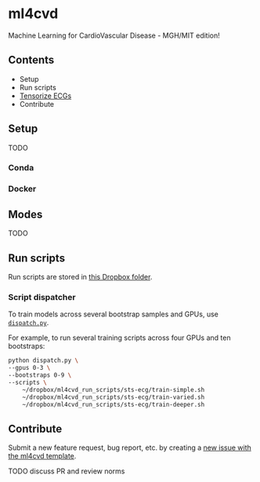 # ml4cvd
Machine Learning for CardioVascular Disease - MGH/MIT edition!

## Contents
- Setup
- Run scripts
- [Tensorize ECGs](documentation/tensorize_ecgs.md)
- Contribute

## Setup
TODO

### Conda

### Docker

## Modes
TODO

## Run scripts
Run scripts are stored in [this Dropbox folder](https://www.dropbox.com/sh/hjz7adj01x1erfs/AABnZifp1mUqs7Z_26zm4ly9a?dl=0).

### Script dispatcher

To train models across several bootstrap samples and GPUs, use [`dispatch.py`](https://github.com/aguirre-lab/ml/blob/er_dispatcher/scripts/dispatch.py).

For example, to run several training scripts across four GPUs and ten bootstraps:

```zsh
python dispatch.py \
--gpus 0-3 \
--bootstraps 0-9 \
--scripts \
    ~/dropbox/ml4cvd_run_scripts/sts-ecg/train-simple.sh
    ~/dropbox/ml4cvd_run_scripts/sts-ecg/train-varied.sh
    ~/dropbox/ml4cvd_run_scripts/sts-ecg/train-deeper.sh
```

## Contribute

Submit a new feature request, bug report, etc. by creating a [new issue with the ml4cvd template](https://github.com/aguirre-lab/ml/issues/new/choose).

TODO discuss PR and review norms
